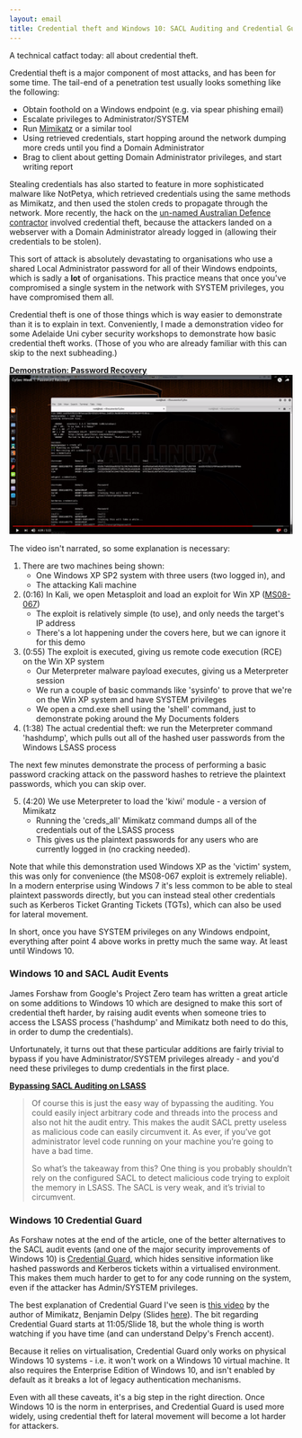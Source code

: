 ```yaml
---
layout: email
title: Credential theft and Windows 10: SACL Auditing and Credential Guard
---
```


A technical catfact today: all about credential theft. 

Credential theft is a major component of most attacks, and has been for some time. The tail-end of a penetration test usually looks something like the following:
* Obtain foothold on a Windows endpoint (e.g. via spear phishing email)
* Escalate privileges to Administrator/SYSTEM
* Run [Mimikatz](https://attack.mitre.org/wiki/Technique/T1003) or a similar tool
* Using retrieved credentials, start hopping around the network dumping more creds until you find a Domain Administrator
* Brag to client about getting Domain Administrator privileges, and start writing report

Stealing credentials has also started to feature in more sophisticated malware like NotPetya, which retrieved credentials using the same methods as Mimikatz, and then used the stolen creds to propagate through the network. More recently, the hack on the [un-named Australian Defence contractor](http://www.zdnet.com/article/secret-f-35-p-8-c-130-data-stolen-in-australian-defence-contractor-hack/) involved credential theft, because the attackers landed on a webserver with a Domain Administrator already logged in (allowing their credentials to be stolen).

This sort of attack is absolutely devastating to organisations who use a shared Local Administrator password for all of their Windows endpoints, which is sadly a **lot** of organisations. This practice means that once you've compromised a single system in the network with SYSTEM privileges, you have compromised them all.

Credential theft is one of those things which is way easier to demonstrate than it is to explain in text. Conveniently, I made a demonstration video for some Adelaide Uni cyber security workshops to demonstrate how basic credential theft works. (Those of you who are already familiar with this can skip to the next subheading.)

[**Demonstration: Password Recovery**](https://www.youtube.com/watch?v=GSlvHAbzCIM)
[![Demonstration: Password Recovery](../images/cysec-demo-password-recovery-mimikatz.png)](https://www.youtube.com/watch?v=GSlvHAbzCIM)

The video isn't narrated, so some explanation is necessary:

1. There are two machines being shown: 
    * One Windows XP SP2 system with three users (two logged in), and 
    * The attacking Kali machine
2. (0:16) In Kali, we open Metasploit and load an exploit for Win XP ([MS08-067](https://blogs.technet.microsoft.com/johnla/2015/09/26/the-inside-story-behind-ms08-067/))
    * The exploit is relatively simple (to use), and only needs the target's IP address
    * There's a lot happening under the covers here, but we can ignore it for this demo
3. (0:55) The exploit is executed, giving us remote code execution (RCE) on the Win XP system
    * Our Meterpreter malware payload executes, giving us a Meterpreter session
    * We run a couple of basic commands like 'sysinfo' to prove that we're on the Win XP system and have SYSTEM privileges
    * We open a cmd.exe shell using the 'shell' command, just to demonstrate poking around the My Documents folders
4. (1:38) The actual credential theft: we run the Meterpreter command 'hashdump', which pulls out all of the hashed user passwords from the Windows LSASS process

The next few minutes demonstrate the process of performing a basic password cracking attack on the password hashes to retrieve the plaintext passwords, which you can skip over. 

5. (4:20) We use Meterpreter to load the 'kiwi' module - a version of Mimikatz
    * Running the 'creds_all' Mimikatz command dumps all of the credentials out of the LSASS process
    * This gives us the plaintext passwords for any users who are currently logged in (no cracking needed).

Note that while this demonstration used Windows XP as the 'victim' system, this was only for convenience (the MS08-067 exploit is extremely reliable). In a modern enterprise using Windows 7 it's less common to be able to steal plaintext passwords directly, but you can instead steal other credentials such as Kerberos Ticket Granting Tickets (TGTs), which can also be used for lateral movement.

In short, once you have SYSTEM privileges on any Windows endpoint, everything after point 4 above works in pretty much the same way. At least until Windows 10.


### Windows 10 and SACL Audit Events

James Forshaw from Google's Project Zero team has written a great article on some additions to Windows 10 which are designed to make this sort of credential theft harder, by raising audit events when someone tries to access the LSASS process ('hashdump' and Mimikatz both need to do this, in order to dump the credentials). 

Unfortunately, it turns out that these particular additions are fairly trivial to bypass if you have Administrator/SYSTEM privileges already - and you'd need these privileges to dump credentials in the first place.

[**Bypassing SACL Auditing on LSASS**](https://tyranidslair.blogspot.com/2017/10/bypassing-sacl-auditing-on-lsass.html)

>Of course this is just the easy way of bypassing the auditing. You could easily inject arbitrary code and threads into the process and also not hit the audit entry. This makes the audit SACL pretty useless as malicious code can easily circumvent it. As ever, if you’ve got administrator level code running on your machine you’re going to have a bad time.
>
>So what’s the takeaway from this? One thing is you probably shouldn’t rely on the configured SACL to detect malicious code trying to exploit the memory in LSASS. The SACL is very weak, and it’s trivial to circumvent. 


### Windows 10 Credential Guard

As Forshaw notes at the end of the article, one of the better alternatives to the SACL audit events (and one of the major security improvements of Windows 10) is [Credential Guard](https://docs.microsoft.com/en-us/windows/access-protection/credential-guard/credential-guard-requirements), which hides sensitive information like hashed passwords and Kerberos tickets within a virtualised environment. This makes them much harder to get to for any code running on the system, even if the attacker has Admin/SYSTEM privileges.

The best explanation of Credential Guard I've seen is [this video](https://www.youtube.com/watch?v=7mLifQiKdfk) by the author of Mimikatz, Benjamin Delpy (Slides [here](https://microsoftrnd.co.il/Press%20Kit/BlueHat%20IL%20Decks/BenjaminDelpy.pdf)). The bit regarding Credential Guard starts at 11:05/Slide 18, but the whole thing is worth watching if you have time (and can understand Delpy's French accent).

Because it relies on virtualisation, Credential Guard only works on physical Windows 10 systems - i.e. it won't work on a Windows 10 virtual machine. It also requires the Enterprise Edition of Windows 10, and isn't enabled by default as it breaks a lot of legacy authentication mechanisms. 

Even with all these caveats, it's a big step in the right direction. Once Windows 10 is the norm in enterprises, and Credential Guard is used more widely, using credential theft for lateral movement will become a lot harder for attackers.